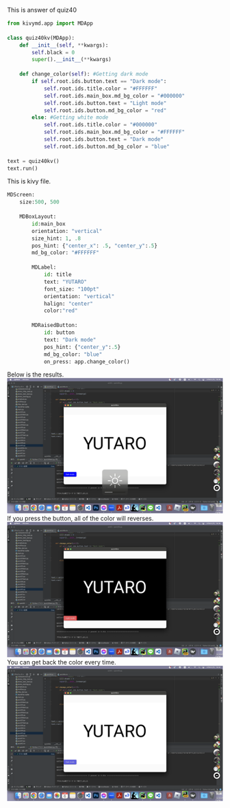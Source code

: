 This is answer of quiz40

```.py
from kivymd.app import MDApp

class quiz40kv(MDApp):
    def __init__(self, **kwargs):
        self.black = 0
        super().__init__(**kwargs)

    def change_color(self): #Getting dark mode
        if self.root.ids.button.text == "Dark mode":
            self.root.ids.title.color = "#FFFFFF"
            self.root.ids.main_box.md_bg_color = "#000000"
            self.root.ids.button.text = "Light mode"
            self.root.ids.button.md_bg_color = "red"
        else: #Getting white mode
            self.root.ids.title.color = "#000000"
            self.root.ids.main_box.md_bg_color = "#FFFFFF"
            self.root.ids.button.text = "Dark mode"
            self.root.ids.button.md_bg_color = "blue"

text = quiz40kv()
text.run()
```

This is kivy file.
```.py
MDScreen:
    size:500, 500

    MDBoxLayout:
        id:main_box
        orientation: "vertical"
        size_hint: 1, .8
        pos_hint: {"center_x": .5, "center_y":.5}
        md_bg_color: "#FFFFFF"

        MDLabel:
            id: title
            text: "YUTARO"
            font_size: "100pt"
            orientation: "vertical"
            halign: "center"
            color:"red"

        MDRaisedButton:
            id: button
            text: "Dark mode"
            pos_hint: {"center_y":.5}
            md_bg_color: "blue"
            on_press: app.change_color()
```

Below is the results.
![](https://github.com/yutaro741/unit3/blob/main/pictures/%E3%82%B9%E3%82%AF%E3%83%AA%E3%83%BC%E3%83%B3%E3%82%B7%E3%83%A7%E3%83%83%E3%83%88%202023-02-06%2016.49.53.png)
If you press the button, all of the color will reverses.
![](https://github.com/yutaro741/unit3/blob/main/pictures/%E3%82%B9%E3%82%AF%E3%83%AA%E3%83%BC%E3%83%B3%E3%82%B7%E3%83%A7%E3%83%83%E3%83%88%202023-02-06%2016.49.55.png)
You can get back the color every time.
![](https://github.com/yutaro741/unit3/blob/main/pictures/%E3%82%B9%E3%82%AF%E3%83%AA%E3%83%BC%E3%83%B3%E3%82%B7%E3%83%A7%E3%83%83%E3%83%88%202023-02-06%2016.50.02.png)

